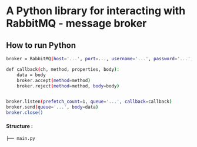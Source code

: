 # A Python library for interacting with RabbitMQ - message broker

## How to run Python
```bash
broker = RabbitMQ(host='...', port=..., username='...', password='...', heartbeat=...)

def callback(ch, method, properties, body):
    data = body
    broker.accept(method=method)
    broker.reject(method=method, body=body)


broker.listen(prefetch_count=1, queue='...', callback=callback)
broker.send(queue='...', body=data)
broker.close()
```

#### Structure :
```
├── main.py
```
